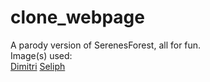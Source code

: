 # clone_webpage
A parody version of SerenesForest, all for fun. <br/>
Image(s) used: <br/>
[Dimitri](https://owwya.com/wp-content/uploads/2019/08/Dimitri-Alexandre-Blaiddyd.png)
[Seliph](https://gamepress.gg/feheroes/sites/fireemblem/files/2018-02/Seliph.png)

